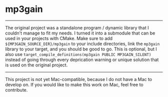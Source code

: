 # mp3gain

-----

The original project was a standalone program / dynamic library that I couldn't manage to fit my needs. I turned it into a submodule that can be used in your projects with CMake.
Make sure to add `${MP3GAIN_SOURCE_DIR}/mp3gain` to your include directories, link the `mp3gain` library to your target, and you should be good to go.
This is optional, but I also use `target_compile_definitions(mp3gain PUBLIC MP3GAIN_SILENT)` instead of going through every deprication warning or unique solution that is used on the original project.

-----

This project is not yet Mac-compatible, because I do not have a Mac to develop on. If you would like to make this work on Mac, feel free to contribute.
